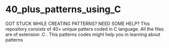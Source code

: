 # 40_plus_patterns_using_C
GOT STUCK WHILE CREATING PATTERNS? NEED SOME HELP?
This repository consists of 40+ unique patters coded in C language. All the files are of extension .C .
This patterns codes might help you in learning about patterns
